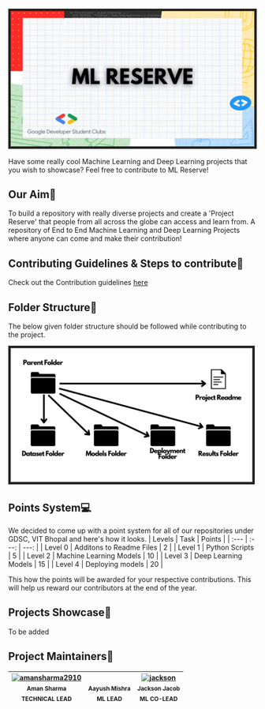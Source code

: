 <p align="center">
<img src="Repository Assets/ML Reserve Folder Structure (2).png" alt="drawing" width="800"/>
</p>

Have some really cool Machine Learning and Deep Learning projects that you wish to showcase? Feel free to contribute to ML Reserve!

## Our Aim🚀
To build a repository with really diverse projects and create a 'Project Reserve' that people from all across the globe can access and learn from. A repository of End to End Machine Learning and Deep Learning Projects where anyone can come and make their contribution!

## Contributing Guidelines & Steps to contribute📕
Check out the Contribution guidelines [here](https://github.com/DSCVITBHOPAL/ML-Reserve/blob/main/CONTRIBUTING.md)

## Folder Structure📁
The below given folder structure should be followed while contributing to the project.</br>
<p align="left">
<img src="Repository Assets/ML Reserve Folder Structure.png" alt="drawing" width="500"/>
</p>

## Points System💻
We decided to come up with a point system for all of our repositories under GDSC, VIT Bhopal and here's how it looks.
| Levels        | Task                                               | Points            |
| :---          |     :---:                                          |          ---:     |
| Level 0       | Additons to Readme Files                           | 2                 |
| Level 1       | Python Scripts                                     | 5                 |
| Level 2       | Machine Learning Models                            | 10                |
| Level 3       | Deep Learning Models                               | 15                |
| Level 4       | Deploying models                                   | 20                |

This how the points will be awarded for your respective contributions. This will help us reward our contributors at the end of the year.

## Projects Showcase📕
To be added


## Project Maintainers👥
| [<img alt="amansharma2910" src="https://avatars.githubusercontent.com/u/53087550?v=4" width="115"><br><sub>Aman Sharma</sub><br>](https://github.com/amansharma2910)  <sub>**TECHNICAL LEAD**</sub> | [<img alt="" src="https://avatars.githubusercontent.com/u/52394145?v=4" width="115"><br><sub>Aayush Mishra</sub>](https://github.com/AM1CODES)<br>     <sub>**ML LEAD**</sub> | [<img alt="jackson" src="https://avatars.githubusercontent.com/u/55303125?v=4" width="115"><br><sub>Jackson Jacob</sub>](https://github.com/JackJJCodes)<br> <sub>**ML CO-LEAD**</sub>
| :---: |:---: |:---: 
